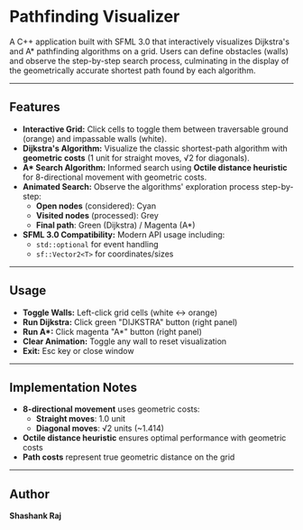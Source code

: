 # Pathfinding Visualizer

A C++ application built with SFML 3.0 that interactively visualizes Dijkstra's and A\* pathfinding algorithms on a grid. Users can define obstacles (walls) and observe the step-by-step search process, culminating in the display of the geometrically accurate shortest path found by each algorithm.

---

## Features

- **Interactive Grid:** Click cells to toggle them between traversable ground (orange) and impassable walls (white).
- **Dijkstra's Algorithm:** Visualize the classic shortest-path algorithm with **geometric costs** (1 unit for straight moves, √2 for diagonals).
- **A\* Search Algorithm:** Informed search using **Octile distance heuristic** for 8-directional movement with geometric costs.
- **Animated Search:** Observe the algorithms' exploration process step-by-step:
  - **Open nodes** (considered): Cyan
  - **Visited nodes** (processed): Grey
  - **Final path**: Green (Dijkstra) / Magenta (A\*)
- **SFML 3.0 Compatibility:** Modern API usage including:
  - `std::optional` for event handling
  - `sf::Vector2<T>` for coordinates/sizes

---

## Usage

- **Toggle Walls:** Left-click grid cells (white ↔ orange)
- **Run Dijkstra:** Click green "DIJKSTRA" button (right panel)
- **Run A\*:** Click magenta "A\*" button (right panel)
- **Clear Animation:** Toggle any wall to reset visualization
- **Exit:** Esc key or close window

---

## Implementation Notes
- **8-directional movement** uses geometric costs:
  - **Straight moves**: 1.0 unit
  - **Diagonal moves**: √2 units (~1.414)
- **Octile distance heuristic** ensures optimal performance with geometric costs
- **Path costs** represent true geometric distance on the grid

---

## Author
**Shashank Raj**